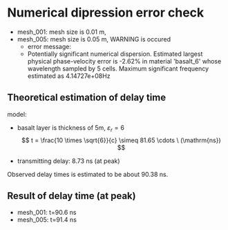 # Numerical dipression error check
- mesh_001: mesh size is 0.01 m,
- mesh_005: mesh size is 0.05 m, WARNING is occured
    - error message:
    - Potentially significant numerical dispersion. Estimated largest physical phase-velocity error is -2.62% in material 'basalt_6' whose wavelength sampled by 5 cells. Maximum significant frequency estimated as 4.14727e+08Hz

## Theoretical estimation of delay time
model:
- basalt layer is thickness of 5m, $\varepsilon_r = 6$
$$
t = \frac{10 \times \sqrt{6}}{c} \simeq 81.65 \cdots \ (\mathrm{ns})
$$

- transmitting delay: 8.73 ns (at peak)

Observed delay times is estimated to be about 90.38 ns.

## Result of delay time (at peak)
- mesh_001: t=90.6 ns
- mesh_005: t=91.4 ns